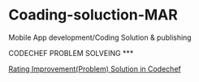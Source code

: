 # Coading-soluction-MAR
Mobile App development/Coding Solution &amp; publishing 

CODECHEF PROBLEM SOLVEING ***

<a href="https://www.codechef.com/COOK142D/problems/ADVANCE" target="_blank">Rating Improvement(Problem) </a>
<a href="https://www.codechef.com/viewsolution/66105306" target="_blank">Solution in Codechef  </a>

